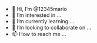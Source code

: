 - 👋 Hi, I’m @12345mario
- 👀 I’m interested in ...
- 🌱 I’m currently learning ...
- 💞️ I’m looking to collaborate on ...
- 📫 How to reach me ...

<!---
12345mario/12345mario is a ✨ special ✨ repository because its `README.md` (this file) appears on your GitHub profile.
You can click the Preview link to take a look at your changes.
--->

